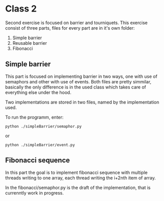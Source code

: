 # Class 2
Second exercise is focused on barrier and tourniquets. This exercise consist of three parts, files for every part are in it's own folder:
1. Simple barrier
2. Reusable barrier
3. Fibonacci

## Simple barrier
This part is focused on implementing barrier in two ways, one with use of semaphors and other with use of events. Both files are pretty simmilar, basically the only difference is in the used class which takes care of everything else under the hood.

Two implementations are stored in two files, named by the implementation used. 

To run the programm, enter:
```
python ./simpleBarrier/semaphor.py
```

or 
```
python ./simpleBarrier/event.py
```


## Fibonacci sequence
In this part the goal is to implement fibonacci sequence with multiple threads writing to one array, each thread writing the i+2nth item of array.

In the fibonacci/semaphor.py is the draft of the implementation, that is currenntly work in progress.
